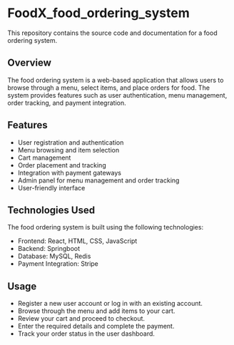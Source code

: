 # FoodX_food_ordering_system
This repository contains the source code and documentation for a food ordering system.

## Overview
The food ordering system is a web-based application that allows users to browse through a menu, select items, and place orders for food. The system provides features such as user authentication, menu management, order tracking, and payment integration.

## Features
* User registration and authentication
* Menu browsing and item selection
* Cart management
* Order placement and tracking
* Integration with payment gateways
* Admin panel for menu management and order tracking
* User-friendly interface

## Technologies Used
The food ordering system is built using the following technologies:

* Frontend: React, HTML, CSS, JavaScript
* Backend: Springboot
* Database: MySQL, Redis
* Payment Integration: Stripe

## Usage
* Register a new user account or log in with an existing account.
* Browse through the menu and add items to your cart.
* Review your cart and proceed to checkout.
* Enter the required details and complete the payment.
* Track your order status in the user dashboard.